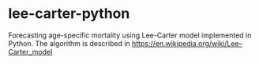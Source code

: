 # lee-carter-python
Forecasting age-specific mortality using Lee-Carter model implemented in Python. The algorithm is described in https://en.wikipedia.org/wiki/Lee–Carter_model

